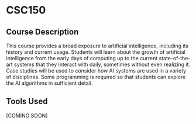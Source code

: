 # CSC150

## Course Description

This course provides a broad exposure to artificial intelligence, including its history and current usage. Students will learn about the growth of artificial intelligence from the early days of computing up to the current state-of-the-art systems that they interact with daily, sometimes without even realizing it. Case studies will be used to consider how AI systems are used in a variety of disciplines. Some programming is required so that students can explore the AI algorithms in sufficient detail.

## Tools Used

[COMING SOON]
